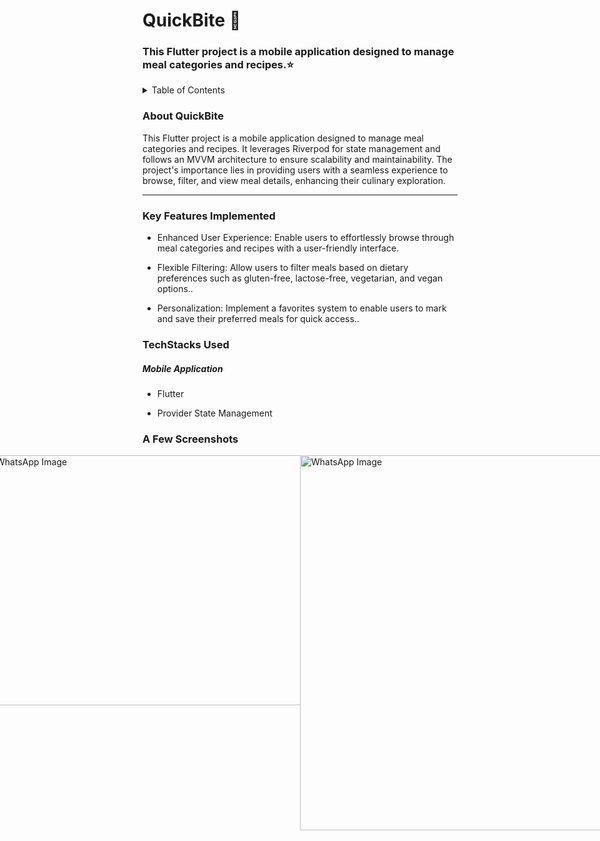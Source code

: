 <p align="center">
  </p>

<H1> QuickBite 🍔 </H1>
<H3> This Flutter project is a mobile application designed to manage meal categories and recipes.⭐ </H3>

<details>
<summary>Table of Contents</summary>

- [Aim](#aim)
- [Tech Stack](#tech-stack)
- [Key Features](#key-features)
- [Screenshots](#screenshots)
</details>
<h3 name="aim">  About QuickBite </h3>
<p>This Flutter project is a mobile application designed to manage meal categories and recipes. It leverages Riverpod for state management and follows an MVVM architecture to ensure scalability and maintainability. The project's importance lies in providing users with a seamless experience to browse, filter, and view meal details, enhancing their culinary exploration.</p>
<hr>
<h3 name="key-features"> Key Features Implemented </h3>
<ul>
    <li>
        <p>Enhanced User Experience: Enable users to effortlessly browse through meal categories and recipes with a user-friendly interface.</p>
   </li>
    <li>
        <p>Flexible Filtering: Allow users to filter meals based on dietary preferences such as gluten-free, lactose-free, vegetarian, and vegan options..</p>
    </li>
    <li>
        <p>Personalization: Implement a favorites system to enable users to mark and save their preferred meals for quick access..</p>
    </li>
</ul>
<h3 name="tech-stack">TechStacks Used</h3>
<h5>Mobile Application</h5>
<ul>
    <li>
        <p>Flutter</p>
    </li>
    <li>
        <p>Provider State Management</p>
    </li>
</ul>
<h3 name="screenshots">A Few Screenshots</h3>

<div style="display: flex; justify-content: center;">
<img src="https://github.com/user-attachments/assets/30430601-8657-4f51-9bec-805ce00ccc09" width="900" height="600" alt="WhatsApp Image">
<img src="https://github.com/user-attachments/assets/47a53b20-8f2d-404e-88a5-7e2d56eb29e3" width="900" height="400" alt="WhatsApp Image">
<img src="https://github.com/user-attachments/assets/2e18e51f-e4f7-43f0-9e18-7efc65fe6121" width="900" height="600" alt="WhatsApp Image">
<img src="https://github.com/user-attachments/assets/c0c830d3-fa26-4cfc-9779-9f67ef9a5f6c" width="900" height="400" alt="WhatsApp Image">
</div>


